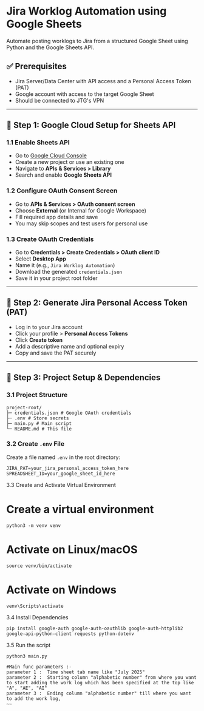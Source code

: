 # Jira Worklog Automation using Google Sheets

Automate posting worklogs to Jira from a structured Google Sheet using Python and the Google Sheets API.

## ✅ Prerequisites

- Jira Server/Data Center with API access and a Personal Access Token (PAT)
- Google account with access to the target Google Sheet
- Should be connected to JTG's VPN

---

## 🔧 Step 1: Google Cloud Setup for Sheets API

### 1.1 Enable Sheets API

- Go to [Google Cloud Console](https://console.cloud.google.com/)
- Create a new project or use an existing one
- Navigate to **APIs & Services > Library**
- Search and enable **Google Sheets API**

### 1.2 Configure OAuth Consent Screen

- Go to **APIs & Services > OAuth consent screen**
- Choose **External** (or Internal for Google Workspace)
- Fill required app details and save
- You may skip scopes and test users for personal use

### 1.3 Create OAuth Credentials

- Go to **Credentials > Create Credentials > OAuth client ID**
- Select **Desktop App**
- Name it (e.g., `Jira Worklog Automation`)
- Download the generated `credentials.json`
- Save it in your project root folder

---

## 🔐 Step 2: Generate Jira Personal Access Token (PAT)

- Log in to your Jira account
- Click your profile > **Personal Access Tokens**
- Click **Create token**
- Add a descriptive name and optional expiry
- Copy and save the PAT securely

---

## 📁 Step 3: Project Setup & Dependencies

### 3.1 Project Structure
```
project-root/
├─ credentials.json # Google OAuth credentials
├─ .env # Store secrets 
├─ main.py # Main script
└─ README.md # This file
```
### 3.2 Create `.env` File

Create a file named `.env` in the root directory:

```
JIRA_PAT=your_jira_personal_access_token_here
SPREADSHEET_ID=your_google_sheet_id_here
```

3.3 Create and Activate Virtual Environment 
# Create a virtual environment
```
python3 -m venv venv
```

# Activate on Linux/macOS
```
source venv/bin/activate
```

# Activate on Windows
```
venv\Scripts\activate
```

3.4 Install Dependencies
```
pip install google-auth google-auth-oauthlib google-auth-httplib2 google-api-python-client requests python-dotenv
```

3.5 Run the script
```
python3 main.py

#Main func parameters :-
parameter 1 :  Time sheet tab name like "July 2025"
parameter 2 :  Starting column "alphabetic number" from where you want to start adding the work log which has been specified at the top like "A", "AE", "AI"
parameter 3 :  Ending column "alphabetic number" till where you want to add the work log,
~~

